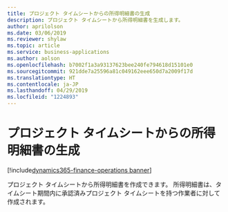 ```yaml
---
title: プロジェクト タイムシートからの所得明細書の生成
description: プロジェクト タイムシートから所得明細書を生成します。
author: aprilolson
ms.date: 03/06/2019
ms.reviewer: shylaw
ms.topic: article
ms.service: business-applications
ms.author: aolson
ms.openlocfilehash: b7002f1a3a93137623bee240fe794618d15101e0
ms.sourcegitcommit: 921dde7a25596a81c049162eee650d7a2009f17d
ms.translationtype: HT
ms.contentlocale: ja-JP
ms.lasthandoff: 04/29/2019
ms.locfileid: "1224893"
---
```

# <a name="generate-earnings-statements-from-project-timesheets"></a>プロジェクト タイムシートからの所得明細書の生成 
[!include[dynamics365-finance-operations banner](../includes/dynamics365-finance-operations.md)]


プロジェクト タイムシートから所得明細書を作成できます。 所得明細書は、タイムシート期間内に承認済みプロジェクト タイムシートを持つ作業者に対して作成されます。
